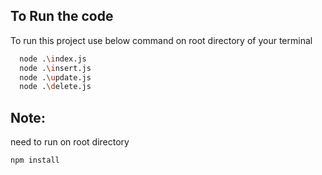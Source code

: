 

## To Run the code

To run this project use below command on root directory of your terminal

```bash
  node .\index.js
  node .\insert.js
  node .\update.js
  node .\delete.js
```

## Note:
need to run on root directory
```bash
npm install
```

